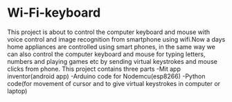 # Wi-Fi-keyboard

This project is about to control the computer keyboard and mouse with voice control and image recognition from smartphone using wifi.Now a days home appliances are controlled using  smart phones, in the same way we can also control the  computer keyboard and mouse  for typing letters, numbers and playing games etc by sending virtual keystrokes and mouse clicks from phone.
This project contains three parts
-Mit app inventor(android app)
-Arduino code for Nodemcu(esp8266)
-Python code(for movement of cursor and to give virtual keystrokes in computer or laptop)
